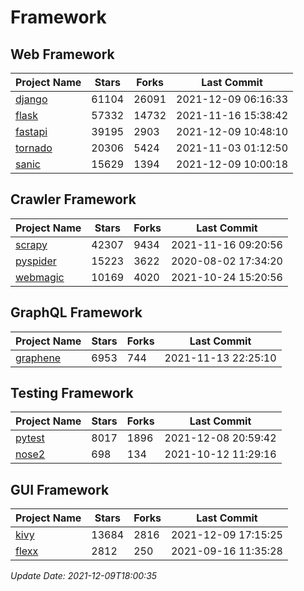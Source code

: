 # Framework

## Web Framework
| Project Name | Stars | Forks | Last Commit |
| ------------ | ----- | ----- | ----------- |
| [django](https://github.com/django/django) | 61104 | 26091 | 2021-12-09 06:16:33 |
| [flask](https://github.com/pallets/flask) | 57332 | 14732 | 2021-11-16 15:38:42 |
| [fastapi](https://github.com/tiangolo/fastapi) | 39195 | 2903 | 2021-12-09 10:48:10 |
| [tornado](https://github.com/tornadoweb/tornado) | 20306 | 5424 | 2021-11-03 01:12:50 |
| [sanic](https://github.com/sanic-org/sanic) | 15629 | 1394 | 2021-12-09 10:00:18 |

## Crawler Framework
| Project Name | Stars | Forks | Last Commit |
| ------------ | ----- | ----- | ----------- |
| [scrapy](https://github.com/scrapy/scrapy) | 42307 | 9434 | 2021-11-16 09:20:56 |
| [pyspider](https://github.com/binux/pyspider) | 15223 | 3622 | 2020-08-02 17:34:20 |
| [webmagic](https://github.com/code4craft/webmagic) | 10169 | 4020 | 2021-10-24 15:20:56 |

## GraphQL Framework
| Project Name | Stars | Forks | Last Commit |
| ------------ | ----- | ----- | ----------- |
| [graphene](https://github.com/graphql-python/graphene) | 6953 | 744 | 2021-11-13 22:25:10 |

## Testing Framework
| Project Name | Stars | Forks | Last Commit |
| ------------ | ----- | ----- | ----------- |
| [pytest](https://github.com/pytest-dev/pytest) | 8017 | 1896 | 2021-12-08 20:59:42 |
| [nose2](https://github.com/nose-devs/nose2) | 698 | 134 | 2021-10-12 11:29:16 |

## GUI Framework
| Project Name | Stars | Forks | Last Commit |
| ------------ | ----- | ----- | ----------- |
| [kivy](https://github.com/kivy/kivy) | 13684 | 2816 | 2021-12-09 17:15:25 |
| [flexx](https://github.com/flexxui/flexx) | 2812 | 250 | 2021-09-16 11:35:28 |

*Update Date: 2021-12-09T18:00:35*